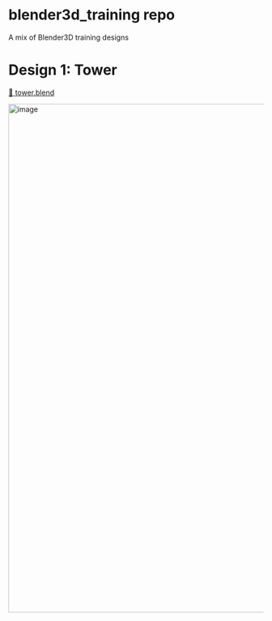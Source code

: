 # blender3d_training repo
 A mix of Blender3D training designs
 
 # Design 1: Tower
[📄 tower.blend](https://github.com/IsaacRF/blender3d_training/blob/main/tower.blend)

 <img width="1005" alt="image" src="https://github.com/IsaacRF/blender3d_training/assets/2803925/791f7bb4-b6e5-43de-a340-6a9d800e5a33">
